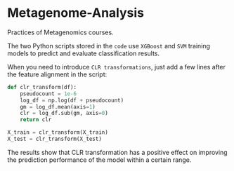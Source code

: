 # Metagenome-Analysis
Practices of Metagenomics courses.

The two Python scripts stored in the `code` use `XGBoost` and `SVM` training models to predict and evaluate classification results.

When you need to introduce `CLR transformations`, just add a few lines after the feature alignment in the script:
```python
def clr_transform(df):
    pseudocount = 1e-6
    log_df = np.log(df + pseudocount)
    gm = log_df.mean(axis=1)
    clr = log_df.sub(gm, axis=0)
    return clr

X_train = clr_transform(X_train)
X_test = clr_transform(X_test)
```

The results show that CLR transformation has a positive effect on improving the prediction performance of the model within a certain range.
